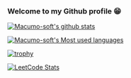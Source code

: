 ### Welcome to my Github profile 😁

[![Macumo-soft's github stats](https://github-readme-stats.vercel.app/api?username=Macumo-soft)](https://github-readme-stats.vercel.app/api?username=Macumo-soft)

[![Macumo-soft's Most used languages](https://github-readme-stats.vercel.app/api/top-langs/?username=Macumo-soft&layout=compact)](https://github-readme-stats.vercel.app/api/top-langs/?username=Macumo-soft&layout=compact)

[![trophy](https://github-profile-trophy.vercel.app/?username=Macumo-soft)](https://github-profile-trophy.vercel.app/?username=Macumo-soft)

[![LeetCode Stats](https://leetcode.card.workers.dev/Macumo?theme=wtf&font=source_code_pro&extension=null)](https://leetcode.card.workers.dev/Macumo-soft?theme=wtf&font=source_code_pro&extension=null)
